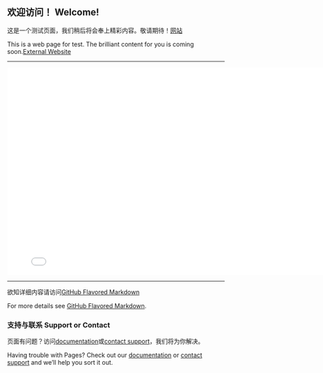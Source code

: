 ## 欢迎访问！ Welcome!

这是一个测试页面，我们稍后将会奉上精彩内容。敬请期待！[网站](mymusicalworld.github.io/Home/innerWebsite.html)

This is a web page for test. The brilliant content for you is coming soon.[External Website](mymusicalworld.github.io/Home/innerWebsite.html)


<!--
### Markdown

Markdown is a lightweight and easy-to-use syntax for styling your writing. It includes conventions for

```markdown
Syntax highlighted code block

# Header 1
## Header 2
### Header 3

- Bulleted
- List

1. Numbered
2. List

**Bold** and _Italic_ and `Code` text

[Link](url) and ![Image](src)
```
-->
<hr/>

<iframe src="//player.bilibili.com/player.html?aid=24868220&bvid=BV1XW411w7TB&cid=129317837&page=9" height="480px" width="800px" scrolling="no" border="0" frameborder="no" framespacing="0" allowfullscreen="true"> </iframe>

<hr/>

欲知详细内容请访问[GitHub Flavored Markdown](https://guides.github.com/features/mastering-markdown/)

For more details see [GitHub Flavored Markdown](https://guides.github.com/features/mastering-markdown/).

<!--
### Jekyll Themes

Your Pages site will use the layout and styles from the Jekyll theme you have selected in your [repository settings](https://github.com/Javascript-2020/javascript-2020.github.io/settings). The name of this theme is saved in the Jekyll `_config.yml` configuration file.

-->

### 支持与联系 Support or Contact

页面有问题？访问[documentation](https://help.github.com/categories/github-pages-basics/)或[contact support](https://github.com/contact)，我们将为你解决。

Having trouble with Pages? Check out our [documentation](https://help.github.com/categories/github-pages-basics/) or [contact support](https://github.com/contact) and we’ll help you sort it out.
